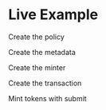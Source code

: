 # Live Example

Create the policy

Create the metadata

Create the minter

Create the transaction

Mint tokens with submit